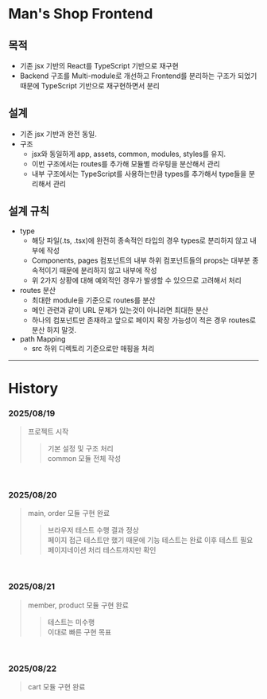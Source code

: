 # Man's Shop Frontend

## 목적
- 기존 jsx 기반의 React를 TypeScript 기반으로 재구현
- Backend 구조를 Multi-module로 개선하고 Frontend를 분리하는 구조가 되었기 때문에 TypeScript 기반으로 재구현하면서 분리

## 설계
- 기존 jsx 기반과 완전 동일.
- 구조
	- jsx와 동일하게 app, assets, common, modules, styles를 유지.
	- 이번 구조에서는 routes를 추가해 모듈별 라우팅을 분산해서 관리
	- 내부 구조에서는 TypeScript를 사용하는만큼 types를 추가해서 type들을 분리해서 관리

## 설계 규칙
- type
	- 해당 파일(.ts, .tsx)에 완전히 종속적인 타입의 경우 types로 분리하지 않고 내부에 작성
	- Components, pages 컴포넌트의 내부 하위 컴포넌트들의 props는 대부분 종속적이기 때문에 분리하지 않고 내부에 작성
	- 위 2가지 상황에 대해 예외적인 경우가 발생할 수 있으므로 고려해서 처리
- routes 분산
	- 최대한 module을 기준으로 routes를 분산
	- 메인 관련과 같이 URL 문제가 있는것이 아니라면 최대한 분산
	- 하나의 컴포넌트만 존재하고 앞으로 페이지 확장 가능성이 적은 경우 routes로 분산 하지 말것.
- path Mapping
	- src 하위 디렉토리 기준으로만 매핑을 처리

---

# History

### 2025/08/19
> 프로젝트 시작
>> 기본 설정 및 구조 처리   
>> common 모듈 전체 작성

<br/>

### 2025/08/20
> main, order 모듈 구현 완료
>> 브라우저 테스트 수행 결과 정상   
>> 페이지 접근 테스트만 했기 때문에 기능 테스트는 완료 이후 테스트 필요   
>> 페이지네이션 처리 테스트까지만 확인

<br/>

### 2025/08/21
> member, product 모듈 구현 완료
>> 테스트는 미수행   
>> 이대로 빠른 구현 목표

<br/>

### 2025/08/22
> cart 모듈 구현 완료